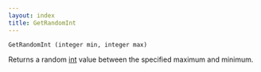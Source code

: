 ```yaml
---
layout: index
title: GetRandomInt
---
```


    GetRandomInt (integer min, integer max)

Returns a random [int](../types/int.html) value between the specified maximum and minimum.
